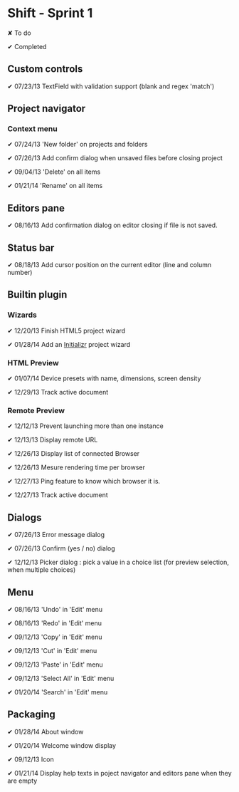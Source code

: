
# Shift - Sprint 1

<t>✘</t> To do

<d>✔</d> Completed

## Custom controls

<d>✔ 07/23/13</d> TextField with validation support (blank and regex 'match')

## Project navigator

### Context menu  

<d>✔ 07/24/13</d> 'New folder' on projects and folders  

<d>✔ 07/26/13</d> Add confirm dialog when unsaved files before closing project  

<d>✔ 09/04/13</d> 'Delete' on all items  

<d>✔ 01/21/14</d> 'Rename' on all items    

## Editors pane

<d>✔ 08/16/13</d> Add confirmation dialog on editor closing if file is not saved.

## Status bar

<d>✔ 08/18/13</d> Add cursor position on the current editor (line and column number)

## Builtin plugin

### Wizards

<d>✔ 12/20/13</d> Finish HTML5 project wizard  

<d>✔ 01/28/14</d> Add an [Initializr](http://www.initializr.com/) project wizard

### HTML Preview

<d>✔ 01/07/14</d> Device presets with name, dimensions, screen density  

<d>✔ 12/29/13</d> Track active document  

### Remote Preview

<d>✔ 12/12/13</d> Prevent launching more than one instance

<d>✔ 12/13/13</d> Display remote URL

<d>✔ 12/26/13</d> Display list of connected Browser

<d>✔ 12/26/13</d> Mesure rendering time per browser

<d>✔ 12/27/13</d> Ping feature to know which browser it is.

<d>✔ 12/27/13</d> Track active document 

## Dialogs

<d>✔ 07/26/13</d> Error message dialog  

<d>✔ 07/26/13</d> Confirm (yes / no) dialog  

<d>✔ 12/12/13</d> Picker dialog : pick a value in a choice list (for preview selection, when multiple choices)

## Menu

<d>✔ 08/16/13</d> 'Undo' in 'Edit' menu  

<d>✔ 08/16/13</d> 'Redo' in 'Edit' menu  

<d>✔ 09/12/13</d> 'Copy' in 'Edit' menu  

<d>✔ 09/12/13</d> 'Cut' in 'Edit' menu  

<d>✔ 09/12/13</d> 'Paste' in 'Edit' menu  

<d>✔ 09/12/13</d> 'Select All' in 'Edit' menu  

<d>✔ 01/20/14</d> 'Search' in 'Edit' menu

## Packaging

<d>✔ 01/28/14</d> About window  

<d>✔ 01/20/14</d> Welcome window display

<d>✔ 09/12/13</d> Icon

<d>✔ 01/21/14</d> Display help texts in poject navigator and editors pane when they are empty

